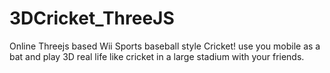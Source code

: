 # 3DCricket_ThreeJS
Online Threejs based Wii Sports baseball style Cricket! use you mobile as a bat and play 3D real life like cricket in a large stadium with your friends.

